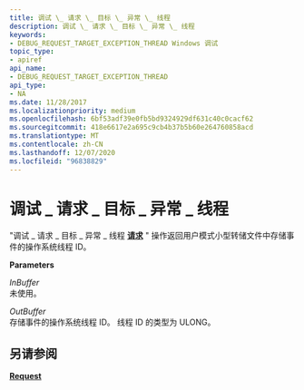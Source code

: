 ```yaml
---
title: 调试 \_ 请求 \_ 目标 \_ 异常 \_ 线程
description: 调试 \_ 请求 \_ 目标 \_ 异常 \_ 线程
keywords:
- DEBUG_REQUEST_TARGET_EXCEPTION_THREAD Windows 调试
topic_type:
- apiref
api_name:
- DEBUG_REQUEST_TARGET_EXCEPTION_THREAD
api_type:
- NA
ms.date: 11/28/2017
ms.localizationpriority: medium
ms.openlocfilehash: 6bf53adf39e0fb5bd9324929df631c40c0cacf62
ms.sourcegitcommit: 418e6617e2a695c9cb4b37b5b60e264760858acd
ms.translationtype: MT
ms.contentlocale: zh-CN
ms.lasthandoff: 12/07/2020
ms.locfileid: "96838829"
---
```

# <a name="debug_request_target_exception_thread"></a>调试 \_ 请求 \_ 目标 \_ 异常 \_ 线程


"调试 \_ 请求 \_ 目标 \_ 异常 \_ 线程 [**请求**](request.md) " 操作返回用户模式小型转储文件中存储事件的操作系统线程 ID。

**Parameters**

<span id="InBuffer"></span><span id="inbuffer"></span><span id="INBUFFER"></span>*InBuffer*  
未使用。

<span id="OutBuffer"></span><span id="outbuffer"></span><span id="OUTBUFFER"></span>*OutBuffer*  
存储事件的操作系统线程 ID。 线程 ID 的类型为 ULONG。

## <a name="span-idsee_alsospansee-also"></a><span id="see_also"></span>另请参阅


[**Request**](request.md)

 

 






